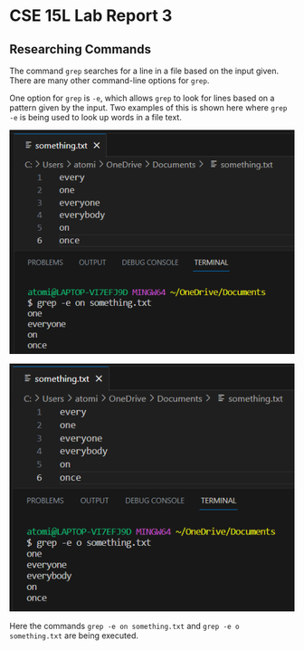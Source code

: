 # CSE 15L Lab Report 3

## Researching Commands
The command `grep` searches for a line in a file based on the input given. There are many other command-line options for `grep`. 

One option for `grep` is `-e`, which allows `grep` to look for lines based on a pattern given by the input. Two examples of this is shown here where `grep -e` is being used to look up words in a file text.

![Image](Code_0509_015201.png)

![Image](Code_0509_015340.png)

Here the commands `grep -e on something.txt` and `grep -e o something.txt` are being executed.

